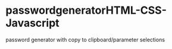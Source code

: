 # passwordgeneratorHTML-CSS-Javascript
password generator with copy to clipboard/parameter selections
